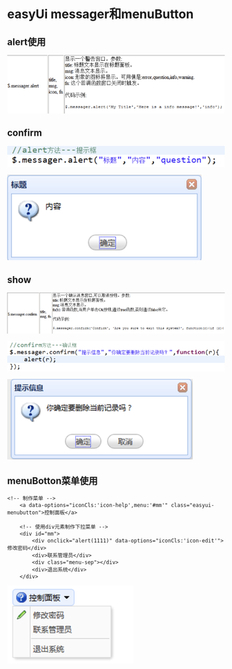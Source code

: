 # easyUi messager和menuButton

## alert使用

![](../../.gitbook/assets/image%20%28181%29.png)

## confirm

![](../../.gitbook/assets/image%20%28203%29.png)

![](../../.gitbook/assets/image%20%28118%29.png)

## show

![](../../.gitbook/assets/image%20%28176%29.png)

![](../../.gitbook/assets/image%20%28180%29.png)

![](../../.gitbook/assets/image%20%28178%29.png)

## menuBotton菜单使用

```text
<!-- 制作菜单 -->
	<a data-options="iconCls:'icon-help',menu:'#mm'" class="easyui-menubutton">控制面板</a>
	
	<!-- 使用div元素制作下拉菜单 -->
	<div id="mm">
		<div onclick="alert(1111)" data-options="iconCls:'icon-edit'">修改密码</div>
		<div>联系管理员</div>
		<div class="menu-sep"></div>
		<div>退出系统</div>
	</div>

```

![](../../.gitbook/assets/image%20%28139%29.png)

